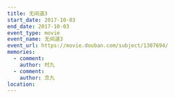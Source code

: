 ```yaml
---
title: 无间道3
start_date: 2017-10-03
end_date: 2017-10-03
event_type: movie
event_name: 无间道3
event_url: https://movie.douban.com/subject/1307694/
memories:
  - comment: 
    author: 时九
  - comment: 
    author: 念九  
location: 
---
```

